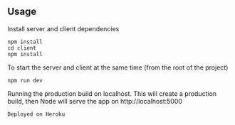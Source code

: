 ## Usage


Install server and client dependencies

```
npm install
cd client
npm install
```

To start the server and client at the same time (from the root of the project)

```
npm run dev
```

Running the production build on localhost. This will create a production build, then Node will serve the app on http://localhost:5000

```
Deployed on Heroku
